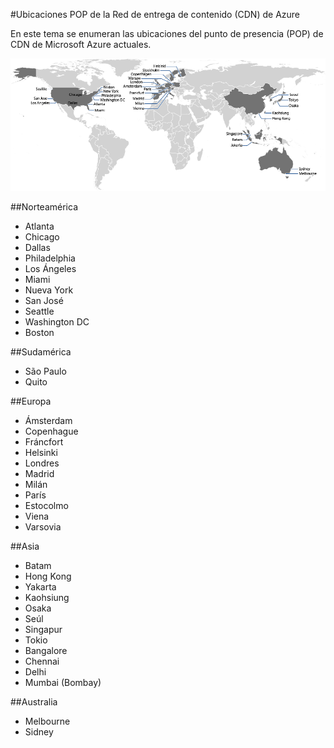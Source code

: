 <properties 
	pageTitle="Ubicaciones POP de la Red de entrega de contenido (CDN) de Azure" 
	description="En este tema se enumeran las ubicaciones POP de la Red de entrega de contenido (CDN) de Azure." 
	services="cdn" 
	documentationCenter="" 
	authors="camsoper" 
	manager="dwrede" 
	editor=""/>

<tags 
	ms.service="cdn" 
	ms.workload="media" 
	ms.tgt_pltfrm="na" 
	ms.devlang="na" 
	ms.topic="article" 
	ms.date="12/02/2015" 
	ms.author="casoper"/>


#Ubicaciones POP de la Red de entrega de contenido (CDN) de Azure

En este tema se enumeran las ubicaciones del punto de presencia (POP) de CDN de Microsoft Azure actuales.
   

![Ubicaciones POP de CDN](./media/cdn-pop-locations/CDN_POP_locations_update.png)


##Norteamérica

- Atlanta
- Chicago
- Dallas
- Philadelphia
- Los Ángeles
- Miami
- Nueva York
- San José
- Seattle
- Washington DC
- Boston

##Sudamérica

- São Paulo
- Quito

##Europa

- Ámsterdam
- Copenhague
- Fráncfort
- Helsinki
- Londres
- Madrid
- Milán
- París
- Estocolmo
- Viena
- Varsovia

##Asia

- Batam
- Hong Kong
- Yakarta
- Kaohsiung
- Osaka
- Seúl
- Singapur
- Tokio
- Bangalore
- Chennai
- Delhi
- Mumbai (Bombay)

##Australia

- Melbourne
- Sidney 

<!---HONumber=AcomDC_1203_2015-->